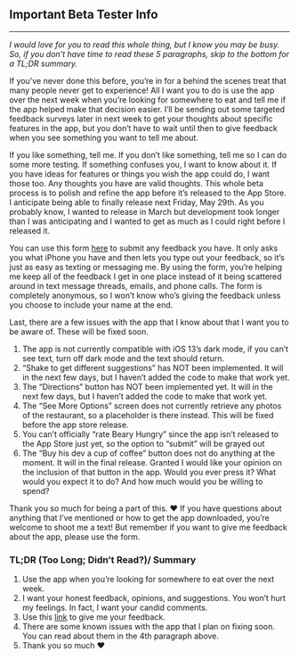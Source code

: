 
## Important Beta Tester Info
---
*I would love for you to read this whole thing, but I know you may be busy. So, if you don’t have time to read these 5 paragraphs, skip to the bottom for a TL;DR summary.*



If you’ve never done this before, you’re in for a behind the scenes treat that many people never get to experience!  All I want you to do is use the app over the next week when you’re looking for somewhere to eat and tell me if the app helped make that decision easier. I’ll be sending out some targeted feedback surveys later in next week to get your thoughts about specific features in the app, but you don’t have to wait until then to give feedback when you see something you want to tell me about.

If you like something, tell me. If you don’t like something, tell me so I can do some more testing. If something confuses you, I want to know about it. If you have ideas for features or things you wish the app could do, I want those too. Any thoughts you have are valid thoughts. This whole beta process is to polish and refine the app before it’s released to the App Store.  I anticipate being able to finally release next Friday, May 29th. As you probably know, I wanted to release in March but development took longer than I was anticipating and I wanted to get as much as I could right before I released it. 

You can use this form [here](https://forms.gle/899HFmUn4VHe5maB9) to submit any feedback you have. It only asks you what iPhone you have and then lets you type out your feedback, so it’s just as easy as texting or messaging me. By using the form, you’re helping me keep all  of the feedback I get in one place instead of it being scattered around in text message threads, emails, and phone calls. The form is completely anonymous, so I won’t know who’s giving the feedback unless you choose to include your name at the end.

Last, there are a few issues with the app that I know about that I want you to be aware of. These will be fixed soon.
1. The app is not currently compatible with iOS 13’s dark mode, if you can’t see text, turn off dark mode and the text should return.
2. “Shake to get different suggestions” has NOT been implemented. It will in the next few days, but I haven’t added the code to make that work yet.
3. The “Directions” button has NOT been implemented yet. It will in the next few days, but I haven’t added the code to make that work yet.
4. The “See More Options” screen does not currently retrieve any photos of the restaurant, so a placeholder is there instead. This will be fixed before the app store release.
5. You can’t officially “rate Beary Hungry” since the app isn’t released to the App Store just yet, so the option to “submit” will be grayed out
6. The “Buy his dev a cup of coffee” button does not do anything at the moment. It will in the final release. Granted I would like your opinion on the inclusion of that button in the app. Would you ever press it? What would you expect it to do? And how much would you be willing to spend?

Thank you so much for being a part of this. ❤️ If you have questions about anything that I’ve mentioned or how to get the app downloaded, you’re welcome to shoot me a text! But remember if you want to give me feedback about the app, please use the form.


### TL;DR (Too Long; Didn’t Read?)/ Summary
1. Use the app when you’re looking for somewhere to eat over the next week.
2. I want your honest feedback, opinions, and suggestions. You won’t hurt my feelings. In fact, I want your candid comments.
3. Use this [link](https://forms.gle/899HFmUn4VHe5maB9) to give me your feedback.
4. There are some known issues with the app that I plan on fixing soon. You can read about them in the 4th paragraph above.
5. Thank you so much ❤️
